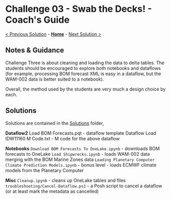 # Challenge 03 - Swab the Decks! - Coach's Guide

[< Previous Solution](./Solution-02.md) - **[Home](./README.md)** - [Next Solution >](./Solution-04.md)

## Notes & Guidance

Challenge Three is about cleaning and loading the data to delta tables. The students should be encouraged to explore both notebooks and dataflows (for example, processing BOM forecast XML is easy in a dataflow, but the WAM-002 data is better suited to a notebook).

Overall, the method used by the students are very much a design choice by each.

## Solutions

Solutions are contained in the [Solutions](./Solutions) folder,

__Dataflow2__
Load BOM Forecasts.pqt - dataflow template
Dataflow Load IDW11160 M Code.txt - M code for the above dataflow

__Notebooks__
``Download BOM Forecasts To OneLake.ipynb`` - downloads BOM forecasts to OneLake
``Load Shipwrecks.ipynb`` - loads WAM-002 data merging with the BOM Marine Zones data
``Loading Planetary Computer Climate Prediction Models.ipynb`` - bonus level - loads ECMWF climate models from the Planetary Computer

__Misc__
``Cleanup.ipynb`` - cleans up OneLake tables and files
``troubleshooting/Cancel-Dataflow.ps1`` - a Posh script to cancel a dataflow (or at least mark the metadata as cancelled)
